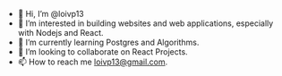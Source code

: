 - 👋 Hi, I’m @loivp13
- 👀 I’m interested in building websites and web applications, especially with Nodejs and React.
- 🌱 I’m currently learning Postgres and Algorithms.
- 💞️ I’m looking to collaborate on React Projects.
- 📫 How to reach me loivp13@gmail.com.

<!---
loivp13/loivp13 is a ✨ special ✨ repository because its `README.md` (this file) appears on your GitHub profile.
You can click the Preview link to take a look at your changes.
--->
